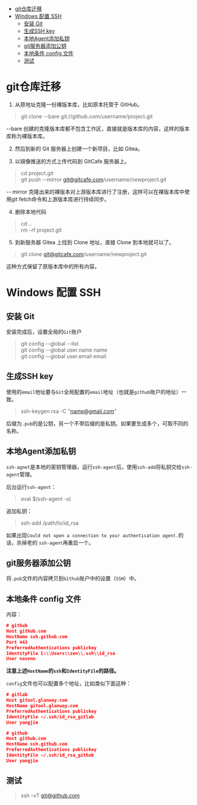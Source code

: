 <!-- TOC -->

- [git仓库迁移](#git仓库迁移)
- [Windows 配置 SSH](#windows-配置-ssh)
  - [安装 Git](#安装-git)
  - [生成SSH key](#生成ssh-key)
  - [本地Agent添加私钥](#本地agent添加私钥)
  - [git服务器添加公钥](#git服务器添加公钥)
  - [本地条件 config 文件](#本地条件-config-文件)
  - [测试](#测试)

<!-- /TOC -->

# git仓库迁移
1. 从原地址克隆一份裸版本库，比如原本托管于 GitHub。
> git clone --bare git://github.com/username/project.git

--bare 创建的克隆版本库都不包含工作区，直接就是版本库的内容，这样的版本库称为裸版本库。

2. 然后到新的 Git 服务器上创建一个新项目，比如 Gitea。

3. 以镜像推送的方式上传代码到 GitCafe 服务器上。
> cd project.git
> <br>git push --mirror git@gitcafe.com/username/newproject.git

-- mirror 克隆出来的裸版本对上游版本库进行了注册，这样可以在裸版本库中使用git fetch命令和上游版本库进行持续同步。

4. 删除本地代码
> cd ..
> <br>rm -rf project.git

5. 到新服务器 Gitea 上找到 Clone 地址，直接 Clone 到本地就可以了。
> git clone git@gitcafe.com/username/newproject.git

这种方式保留了原版本库中的所有内容。

# Windows 配置 SSH
## 安装 Git
安装完成后，设置全局的`Git`账户
> git config --global --list
> <br>git config --global user.name name
> <br>git config --global user.email email

## 生成SSH key
使用的`email`地址要与`Git`全局配置的`email`地址（也就是`github`账户的地址）一致。
> ssh-keygen rsa -C "name@gmail.com"

后缀为`.pub`的是公钥，另一个不带后缀的是私钥。如果要生成多个，可取不同的名称。

## 本地Agent添加私钥
`ssh-agnet`是本地的密钥管理器，运行`ssh-agent`后，使用`ssh-add`将私钥交给`ssh-agent`管理。

后台运行`ssh-agent`：
> eval $(ssh-agent -s)

追加私钥：
> ssh-add /path/to/id_rsa


如果出现`Could not open a connection to your authentication agent.`的话，杀掉老的
`ssh-agent`再重启一个。

## git服务器添加公钥
将`.pub`文件的内容拷贝到`Github`账户中的设置（`SSH`）中。

## 本地条件 config 文件
内容：
```json
# github
Host github.com
HostName ssh.github.com
Port 443
PreferredAuthentications publickey
IdentityFile C:\\Users\\zen\\.ssh\\id_rsa
User navono
```
__注意上述`HostName`的`ssh`和`IdentityFile`的路径。__

`config`文件也可以配置多个地址，比如类似下面这种：
```json
# gitlab
Host gitool.glanway.com
HostName gitool.glanway.com
PreferredAuthentications publickey
IdentityFile ~/.ssh/id_rsa_gitlab
User yangjie

# github
Host github.com
HostName ssh.github.com
PreferredAuthentications publickey
IdentityFile ~/.ssh/id_rsa_github
User yangjie
```

## 测试
> ssh -vT git@github.com